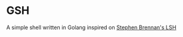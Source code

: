 # GSH

A simple shell written in Golang inspired on [Stephen Brennan's LSH](https://github.com/brenns10/lsh)
